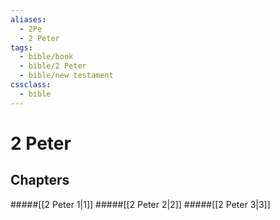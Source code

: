 ```yaml
---
aliases:
  - 2Pe
  - 2 Peter
tags:
  - bible/book
  - bible/2 Peter
  - bible/new testament
cssclass:
  - bible
---
```


# 2 Peter

## Chapters

#####[[2 Peter 1|1]]
#####[[2 Peter 2|2]]
#####[[2 Peter 3|3]]
